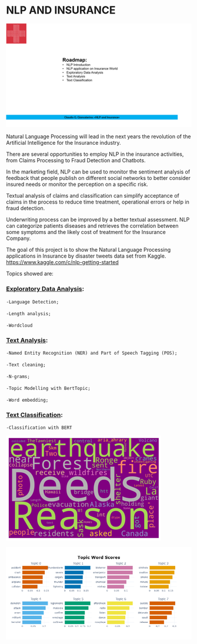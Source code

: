 # NLP AND INSURANCE

![](images/NLP_INSURANCE_.png)

Natural Language Processing will lead in the next years the revolution of the Artificial Intelligence for the Insurance industry.

There are several opportunities to employ NLP in the insurance activities, from Claims Processing to Fraud Detection and Chatbots.

In the marketing field, NLP can be used to monitor the sentiment analysis of feedback that people publish on different social networks to better consider insured needs or monitor the perception on a specific risk.

Textual analysis of claims and classification can simplify acceptance of claims in the process to reduce time treatment, operational errors or help in fraud detection.

Underwriting process can be improved by a better textual assessment. NLP can categorize patients diseases and retrieves the correlation between some symptoms and the likely cost of treatment for the Insurance Company.

The goal of this project is to show the Natural Language Processing applications in Insurance by disaster tweets data set from Kaggle. https://www.kaggle.com/c/nlp-getting-started 

Topics showed are:

### [Exploratory Data Analysis](https://github.com/claudio1975/SWISSTEXT_2022/blob/main/NLP_EDA.ipynb):
  
    -Language Detection;
  
    -Length analysis;
  
    -Wordcloud

### [Text Analysis](https://github.com/claudio1975/SWISSTEXT_2022/blob/main/NLP_text_analysis.ipynb):
  
    -Named Entity Recognition (NER) and Part of Speech Tagging (POS);
  
    -Text cleaning;
    
    -N-grams;
  
    -Topic Modelling with BertTopic;
  
    -Word embedding;
 
### [Text Classification](https://github.com/claudio1975/SWISSTEXT_2022/blob/main/NLP_text_classification.ipynb):
  
    -Classification with BERT
  

![](images/wordcloud_.png)

![](images/BertTopic.png)

